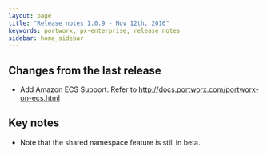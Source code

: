 ```yaml
---
layout: page
title: "Release notes 1.0.9 - Nov 12th, 2016"
keywords: portworx, px-enterprise, release notes
sidebar: home_sidebar
---
```


## Changes from the last release
* Add Amazon ECS Support. Refer to http://docs.portworx.com/portworx-on-ecs.html

## Key notes
* Note that the shared namespace feature is still in beta.
